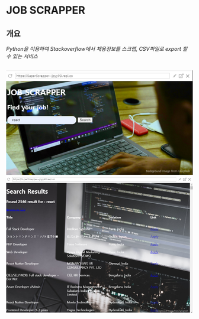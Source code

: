 # JOB SCRAPPER



## 개요
*Python을 이용하여 Stackoverflow에서 채용정보를 스크랩, CSV파일로 export 할 수 있는 서비스*

## 
![](images/image1.png)
![](images/image2.png)
